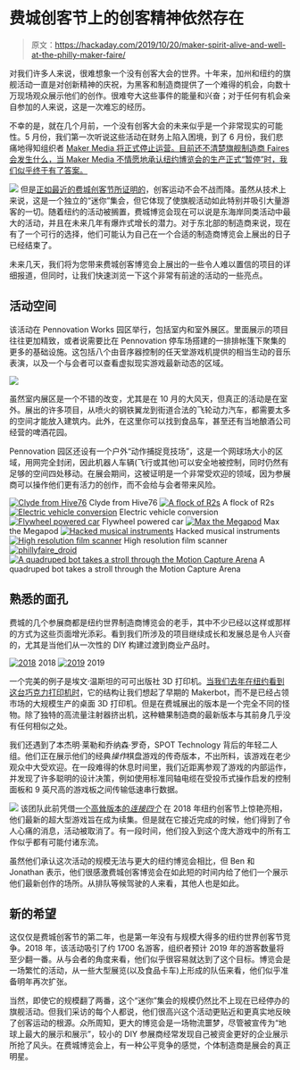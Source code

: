 # 费城创客节上的创客精神依然存在

> 原文：<https://hackaday.com/2019/10/20/maker-spirit-alive-and-well-at-the-philly-maker-faire/>

对我们许多人来说，很难想象一个没有创客大会的世界。十年来，加州和纽约的旗舰活动一直是对创新精神的庆祝，为黑客和制造商提供了一个难得的机会，向数十万现场观众展示他们的创作。很难夸大这些事件的能量和兴奋；对于任何有机会亲自参加的人来说，这是一次难忘的经历。

不幸的是，就在几个月前，一个没有创客大会的未来似乎是一个非常现实的可能性。5 月份，我们第一次听说这些活动在财务上陷入困境，到了 6 月份，我们悲痛地得知组织者 [Maker Media 将正式停止运营。目前还不清楚旗舰制造商 Faires 会发生什么，当 Maker Media 不情愿地承认纽约博览会的生产正式“暂停”时，我们似乎终于有了答案。](https://hackaday.com/2019/06/07/maker-media-ceases-operations/)

[![](img/cf85d990fa8e55c6ef6f70561cd40e3c.png)](https://hackaday.com/wp-content/uploads/2019/10/phillyfaire_logo.png) 但是[正如最近的费城创客节所证明的](https://philly.makerfaire.com/)，创客运动不会不战而降。虽然从技术上来说，这是一个独立的“迷你”集会，但它体现了使旗舰活动如此特别并吸引大量游客的一切。随着纽约的活动被搁置，费城博览会现在可以说是东海岸同类活动中最大的活动，并且在未来几年有爆炸式增长的潜力。对于东北部的制造商来说，现在有了一个可行的选择，他们可能认为自己在一个合适的制造商博览会上展出的日子已经结束了。

未来几天，我们将为您带来费城创客博览会上展出的一些令人难以置信的项目的详细报道，但同时，让我们快速浏览一下这个非常有前途的活动的一些亮点。

## 活动空间

该活动在 Pennovation Works 园区举行，包括室内和室外展区。里面展示的项目往往更加精致，或者说需要比在 Pennovation 停车场搭建的一排排帐篷下聚集的更多的基础设施。这包括八个由音序器控制的任天堂游戏机提供的相当生动的音乐表演，以及一个与会者可以查看虚拟现实游戏最新动态的区域。

[![](img/fe100df0fb390be4b374c6ea6f340e10.png)](https://hackaday.com/wp-content/uploads/2019/10/phillyfaire_gbmusic.jpg)

虽然室内展区是一个不错的改变，尤其是在 10 月的大风天，但真正的活动是在室外。展出的许多项目，从喷火的钢铁翼龙到街道合法的飞轮动力汽车，都需要太多的空间才能放入建筑内。此外，在这里你可以找到食品车，甚至还有当地酿酒公司经营的啤酒花园。

Pennovation 园区还设有一个户外“动作捕捉竞技场”，这是一个网球场大小的区域，用网完全封闭，因此机器人车辆(飞行或其他)可以安全地被控制，同时仍然有足够的空间四处移动。在展会期间，这被证明是一个非常受欢迎的领域，因为参展商可以操作他们更有活力的创作，而不会给与会者带来风险。

 [![Clyde from Hive76](img/16e9f709d1576cd9e2d992b9752e543f.png "phillyfaire_clyde")](https://hackaday.com/2019/10/20/maker-spirit-alive-and-well-at-the-philly-maker-faire/phillyfaire_clyde/) Clyde from Hive76 [![A flock of R2s](img/6c3779eea803580610deba3283c130e1.png "phillyfaire_droids")](https://hackaday.com/2019/10/20/maker-spirit-alive-and-well-at-the-philly-maker-faire/phillyfaire_droids/) A flock of R2s [![Electric vehicle conversion](img/eb42c5d9f9273024541180f4ad7a77a9.png "phillyfaire_ecar")](https://hackaday.com/2019/10/20/maker-spirit-alive-and-well-at-the-philly-maker-faire/phillyfaire_ecar/) Electric vehicle conversion [![Flywheel powered car](img/47666a656f98255c1b5bb4f84808b600.png "phillyfaire_flywheelcar")](https://hackaday.com/2019/10/20/maker-spirit-alive-and-well-at-the-philly-maker-faire/phillyfaire_flywheelcar/) Flywheel powered car [![Max the Megapod](img/5cb3d5bd2e0b98dbe306216effe64242.png "phillyfaire_hexbot")](https://hackaday.com/2019/10/20/maker-spirit-alive-and-well-at-the-philly-maker-faire/phillyfaire_hexbot/) Max the Megapod [![Hacked musical instruments](img/252ecf6d884c1d40a58cf06a21f28f7e.png "phillyfaire_instruments")](https://hackaday.com/2019/10/20/maker-spirit-alive-and-well-at-the-philly-maker-faire/phillyfaire_instruments/) Hacked musical instruments [![High resolution film scanner](img/191b732da0e3d54decd9f3331092f69d.png "phillyfaire_filmscan")](https://hackaday.com/2019/10/20/maker-spirit-alive-and-well-at-the-philly-maker-faire/phillyfaire_filmscan/) High resolution film scanner [![phillyfaire_droid](img/1387e8de5999e3409bc55266605d9edc.png "phillyfaire_droid")](https://hackaday.com/2019/10/20/maker-spirit-alive-and-well-at-the-philly-maker-faire/phillyfaire_droid/)  [![A quadruped bot takes a stroll through the Motion Capture Arena](img/72df72ac331efc7fe24d3d53ed80fcf5.png "phillyfaire_walker")](https://hackaday.com/2019/10/20/maker-spirit-alive-and-well-at-the-philly-maker-faire/phillyfaire_walker/) A quadruped bot takes a stroll through the Motion Capture Arena

## 熟悉的面孔

费城的几个参展商都是纽约世界制造商博览会的老手，其中不少已经以这样或那样的方式为这些页面增光添彩。看到我们所涉及的项目继续成长和发展总是令人兴奋的，尤其是当他们从一次性的 DIY 构建过渡到商业产品时。

 [![2018](img/eb27a4e9061991fbd1bc7bbdaecde110.png "phillyfaire_cocoa2")](https://hackaday.com/2019/10/20/maker-spirit-alive-and-well-at-the-philly-maker-faire/phillyfaire_cocoa2/) 2018 [![2019](img/2fc0bad647524ee8bb92f6a85a86d350.png "phillyfaire_cocoa")](https://hackaday.com/2019/10/20/maker-spirit-alive-and-well-at-the-philly-maker-faire/phillyfaire_cocoa/) 2019

一个完美的例子是埃文·温斯坦的可可出版社 3D 打印机。[当我们去年在纽约看到这台巧克力打印机时](https://hackaday.com/2018/09/29/maker-faire-ny-cocoa-press-chocolate-printer/)，它的结构让我们想起了早期的 Makerbot，而不是已经占领市场的大规模生产的桌面 3D 打印机。但是在费城展出的版本是一个完全不同的怪物。除了独特的高流量注射器挤出机，这种糖果制造商的最新版本与其前身几乎没有任何相似之处。

我们还遇到了本杰明·莱勒和乔纳森·罗奇，SPOT Technology 背后的年轻二人组。他们正在展示他们的经典*操作*棋盘游戏的传奇版本，不出所料，该游戏在老少观众中大受欢迎。在一段难得的休息时间里，我们近距离参观了游戏的内部运作，并发现了许多聪明的设计决策，例如使用标准同轴电缆在受投币式操作启发的控制面板和 9 英尺高的游戏板之间传输低速串行数据。

[![](img/16f6e85fe741df719b3980d883e9c9d4.png)](https://hackaday.com/wp-content/uploads/2019/10/phillyfaire_operation.jpg) 该团队此前凭借[一个高耸版本的*连接四个*](https://hackaday.com/2018/09/26/giant-connect-four-pits-you-against-the-computer/) 在 2018 年纽约创客节上惊艳亮相，他们最新的超大型游戏旨在成为续集。但是就在它接近完成的时候，他们得到了令人心痛的消息，活动被取消了。有一段时间，他们投入到这个庞大游戏中的所有工作似乎都有可能付诸东流。

虽然他们承认这次活动的规模无法与更大的纽约博览会相比，但 Ben 和 Jonathan 表示，他们很感激费城创客博览会在如此短的时间内给了他们一个展示他们最新创作的场所。从排队等候驾驶的人来看，其他人也是如此。

## 新的希望

这仅仅是费城创客节的第二年，也是第一年没有与规模大得多的纽约世界创客节竞争。2018 年，该活动吸引了约 1700 名游客，组织者预计 2019 年的游客数量将至少翻一番。从与会者的角度来看，他们似乎很容易就达到了这个目标。博览会是一场繁忙的活动，从一些大型展览(以及食品卡车)上形成的队伍来看，他们似乎准备明年再次扩张。

当然，即使它的规模翻了两番，这个“迷你”集会的规模仍然比不上现在已经停办的旗舰活动。但我们采访的每个人都说，他们很高兴这个活动更贴近和更真实地反映了创客运动的根源。众所周知，更大的博览会是一场物流噩梦，尽管被宣传为“地球上最大的展示和展示”，较小的 DIY 参展商经常发现自己被资金更好的企业展示所抢了风头。在费城博览会上，有一种公平竞争的感觉，个体制造商是展会的真正明星。
